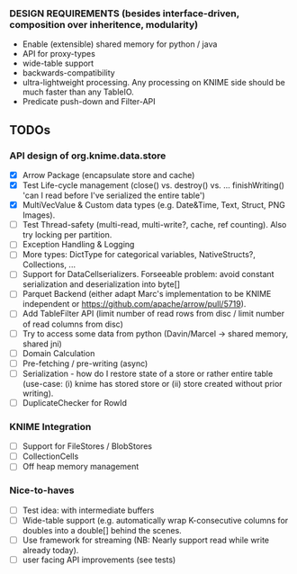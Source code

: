 ### DESIGN REQUIREMENTS (besides interface-driven, composition over inheritence, modularity)
- Enable (extensible) shared memory for python / java
- API for proxy-types
- wide-table support
- backwards-compatibility
- ultra-lightweight processing. Any processing on KNIME side should be much faster than any TableIO.
- Predicate push-down and Filter-API

## TODOs

### API design of org.knime.data.store
- [X] Arrow Package (encapsulate store and cache)
- [X] Test Life-cycle management (close() vs. destroy() vs. ... finishWriting() 'can I read before I've serialized the entire table')
- [X] MultiVecValue & Custom data types (e.g. Date&Time, Text, Struct, PNG Images). 
- [ ] Test Thread-safety (multi-read, multi-write?, cache, ref counting).  Also try locking per partition.
- [ ] Exception Handling & Logging
- [ ] More types: DictType for categorical variables, NativeStructs?, Collections, ...
- [ ] Support for DataCellserializers. Forseeable problem: avoid constant serialization and deserialization into byte[]
- [ ] Parquet Backend (either adapt Marc's implementation to be KNIME independent or https://github.com/apache/arrow/pull/5719).
- [ ] Add TableFilter API (limit number of read rows from disc / limit number of read columns from disc)
- [ ] Try to access some data from python (Davin/Marcel -> shared memory, shared jni)
- [ ] Domain Calculation
- [ ] Pre-fetching / pre-writing (async)
- [ ] Serialization - how do I restore state of a store or rather entire table (use-case: (i) knime has stored store or (ii) store created without prior writing).
- [ ] DuplicateChecker for RowId

### KNIME Integration
- [ ] Support for FileStores / BlobStores
- [ ] CollectionCells
- [ ] Off heap memory management

### Nice-to-haves
- [ ] Test idea: with intermediate buffers
- [ ] Wide-table support (e.g. automatically wrap K-consecutive columns for doubles into a double[] behind the scenes.
- [ ] Use framework for streaming (NB: Nearly support read while write already today).
- [ ] user facing API improvements (see tests)
